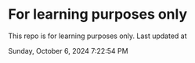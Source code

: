 # For learning purposes only
This repo is for learning purposes only.
Last updated at

Sunday, October 6, 2024 7:22:54 PM

